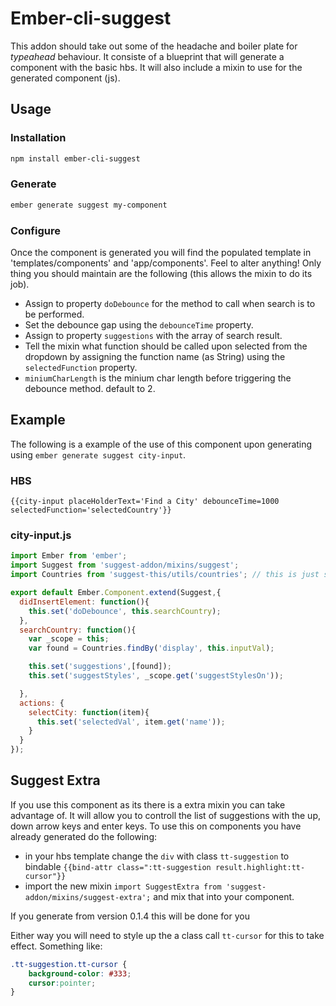 # Ember-cli-suggest

This addon should take out some of the headache and boiler plate for *typeahead* behaviour. It consiste of a blueprint that will generate a component with the basic hbs. It will also include a mixin to use for the generated component (js).

## Usage

### Installation

```bash
npm install ember-cli-suggest
```

### Generate

```bash
ember generate suggest my-component
```

### Configure

Once the component is generated you will find the populated template in 'templates/components' and 'app/components'. Feel to alter anything! Only thing you should maintain are the following (this allows the mixin to do its job).

* Assign to property ```doDebounce``` for the method to call when search is to be performed.
* Set the debounce gap using the ```debounceTime``` property.
* Assign to property ```suggestions``` with the array of search result.
* Tell the mixin what function should be called upon selected from the dropdown by assigning the function name (as String) using the ```selectedFunction``` property.
* ```miniumCharLength``` is the minium char length before triggering the debounce method. default to 2.

## Example

The following is a example of the use of this component upon generating using ```ember generate suggest city-input```.

### HBS
```
{{city-input placeHolderText='Find a City' debounceTime=1000 selectedFunction='selectedCountry'}}
```

### city-input.js

```javascript
import Ember from 'ember';
import Suggest from 'suggest-addon/mixins/suggest';
import Countries from 'suggest-this/utils/countries'; // this is just some example js I had.

export default Ember.Component.extend(Suggest,{
  didInsertElement: function(){
    this.set('doDebounce', this.searchCountry);
  },
  searchCountry: function(){
    var _scope = this;
    var found = Countries.findBy('display', this.inputVal);

    this.set('suggestions',[found]);
    this.set('suggestStyles', _scope.get('suggestStylesOn'));

  },
  actions: {
    selectCity: function(item){
      this.set('selectedVal', item.get('name'));
    }
  }
});
```

## Suggest Extra

If you use this component as its there is a extra mixin you can take advantage of. It will allow you to controll the list of suggestions
with the up, down arrow keys and enter keys. To use this on components you have already generated do the following:

* in your hbs template change the ```div``` with class ```tt-suggestion``` to bindable ```{{bind-attr class=":tt-suggestion result.highlight:tt-cursor"}}```
* import the new mixin ```import SuggestExtra from 'suggest-addon/mixins/suggest-extra';``` and mix that into your component.  

If you generate from version 0.1.4 this will be done for you

Either way you will need to style up the a class call ```tt-cursor``` for this to take effect. Something like:

```css
.tt-suggestion.tt-cursor {
	background-color: #333;
	cursor:pointer;
}
```
